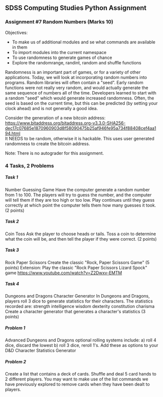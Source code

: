 ## SDSS Computing Studies Python Assignment
### Assignment #7 Random Numbers (Marks 10)

Objectives:
* To make us of additional modules and se what commands are available in them
* To import modules into the current namespace
* To use randomness to generate games of chance
* Explore the randomrange, randint, random and shuffle functions

Randomness is an important part of games, or for a variety of other applications.  Today, we will look at incorporating random numbers into programs.
Random libraries will often contain a "seed".  Early random functions were not really very random, and would actually generate the same sequence of numbers all of the time.  Developers learned to start with a random "seed" which would generate increased randomness.  Often, the seed is based on the current time, but this can be predicted (by setting your clock ahead) and is not generally a good idea.

Consider the generation of a new bitcoin address: \
https://www.bitaddress.org/bitaddress.org-v3.3.0-SHA256-dec17c07685e1870960903d8f58090475b25af946fe95a734f88408cef4aa194.html \
It NEEDS to be random, otherwise it is hackable.  This uses user generated randomness to create the bitcoin address.



Note: There is no autograder for this assignment.
### 4 Tasks, 2 Problems

##### Task 1
Number Guessing Game
Have the computer generate a random number from 1 to 100.  The players will try to guess the number, and the computer will tell them if they are too high or too low.  Play continues until they guess correctly at which point the computer tells them how many guesses it took.
(2 points) 

##### Task 2
Coin Toss
Ask the player to choose heads or tails.
Toss a coin to determine what the coin will be, and then tell the player if they were correct.
(2 points)

##### Task 3
Rock Paper Scissors
Create the classic "Rock, Paper Scissors Game"
(5 points)
Extension:
Play the classic "Rock Paper Scissors Lizard Spock" game
https://www.youtube.com/watch?v=Z2Dwxv-EMTM

##### Task 4
Dungeons and Dragons Character Generator
In Dungeons and Dragons, players roll 3 dice to generate statistics for their characters.  The statistics recorded are:
strength
intelligence
wisdom
dexterity
constitution
charisma
Create a character generator that generates a character's statistics
(3 points)

##### Problem 1
Advanced Dungeons and Dragons
optional rolling systems include:
a) roll 4 dice, discard the lowest
b) roll 3 dice, reroll 1's.
Add these as options to your D&D Character Statistics Generator

##### Problem 2
Create a list that contains a deck of cards.
Shuffle and deal 5 card hands to 2 different players.  You may want to make use of the list commands we have previously explored to remove cards when they have been dealt to players.



